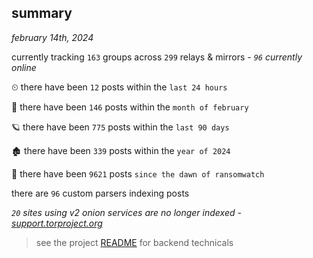 
## summary
_february 14th, 2024_

currently tracking `163` groups across `299` relays & mirrors - _`96` currently online_

⏲ there have been `12` posts within the `last 24 hours`

🦈 there have been `146` posts within the `month of february`

🪐 there have been `775` posts within the `last 90 days`

🏚 there have been `339` posts within the `year of 2024`

🦕 there have been `9621` posts `since the dawn of ransomwatch`

there are `96` custom parsers indexing posts

_`20` sites using v2 onion services are no longer indexed - [support.torproject.org](https://support.torproject.org/onionservices/v2-deprecation/)_

> see the project [README](https://github.com/joshhighet/ransomwatch#ransomwatch--) for backend technicals
